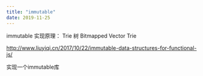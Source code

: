 ```yaml
---
title: "immutable"
date: 2019-11-25
---
```


immutable 实现原理： Trie 树  Bitmapped Vector Trie
 
http://www.liuyiqi.cn/2017/10/22/immutable-data-structures-for-functional-js/
 
实现一个immutable库